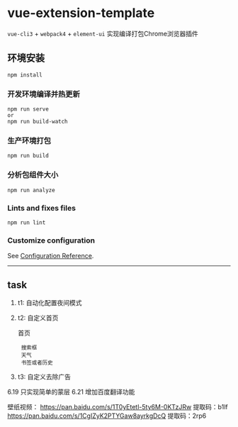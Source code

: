 # vue-extension-template
`vue-cli3` + `webpack4` + `element-ui`  实现编译打包Chrome浏览器插件

## 环境安装
```
npm install
```

### 开发环境编译并热更新
```
npm run serve
or
npm run build-watch
```

### 生产环境打包
```
npm run build
```

### 分析包组件大小
```
npm run analyze
```

### Lints and fixes files
```
npm run lint
```

### Customize configuration
See [Configuration Reference](https://cli.vuejs.org/config/).

--------------
## task
1. t1: 自动化配置夜间模式
2. t2: 自定义首页
   
   首页
   
        搜索框
        天气
        书签或者历史
         
3. t3: 自定义去除广告

6.19 只实现简单的蒙层
6.21 增加百度翻译功能


壁纸视频：
https://pan.baidu.com/s/1T0yEtetl-5ty6M-0KTzJRw 提取码：b1lf 
https://pan.baidu.com/s/1CgIZyK2PTYGaw8ayrkgDcQ 提取码：2rp6



